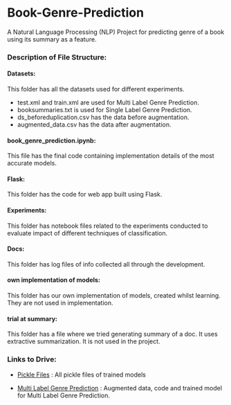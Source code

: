 # Book-Genre-Prediction
A Natural Language Processing (NLP) Project for predicting genre of a book using its summary as a feature.

### Description of File Structure:

#### Datasets:
This folder has all the datasets used for different experiments.
* test.xml and train.xml are used for Multi Label Genre Prediction.
* booksummaries.txt is used for Single Label Genre Prediction.
* ds_beforeduplication.csv has the data before augmentation.
* augmented_data.csv has the data after augmentation.

#### book_genre_prediction.ipynb:
This file has the final code containing implementation details of the most accurate models.

#### Flask:
This folder has the code for web app built using Flask.

#### Experiments:
This folder has notebook files related to the experiments conducted to evaluate impact of different techniques of classification.

#### Docs:
This folder has log files of info collected all through the development.

#### own implementation of models:
This folder has our own implementation of models, created whilst learning. They are not used in implementation.

#### trial at summary:
This folder has a file where we tried generating summary of a doc. It uses extractive summarization. It is not used in the project.

### Links to Drive: 
* [Pickle Files](https://drive.google.com/drive/folders/1LDFT-sCyCNOtSd7KsPkNzrxy4QrpQI9d?usp=sharing)
: All pickle files of trained models

* [Multi Label Genre Prediction](https://drive.google.com/open?id=1xIyTuyQrV0vOUFWQv39sISeBxgwUFKKD)
: Augmented data, code and trained model for Multi Label Genre Prediction.
